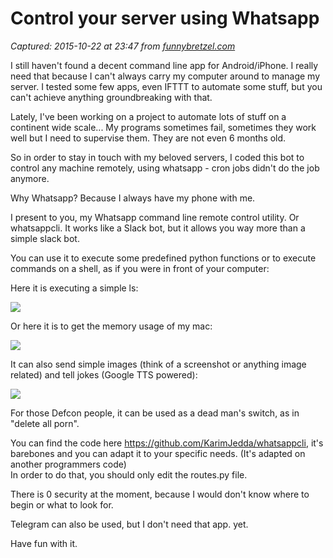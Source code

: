 # Control your server using Whatsapp

_Captured: 2015-10-22 at 23:47 from [funnybretzel.com](http://funnybretzel.com/control-your-server-using-whatsapp/)_

I still haven't found a decent command line app for Android/iPhone. I really need that because I can't always carry my computer around to manage my server. I tested some few apps, even IFTTT to automate some stuff, but you can't achieve anything groundbreaking with that.

Lately, I've been working on a project to automate lots of stuff on a continent wide scale... My programs sometimes fail, sometimes they work well but I need to supervise them. They are not even 6 months old.

So in order to stay in touch with my beloved servers, I coded this bot to control any machine remotely, using whatsapp - cron jobs didn't do the job anymore.

Why Whatsapp? Because I always have my phone with me.

I present to you, my Whatsapp command line remote control utility. Or whatsappcli. It works like a Slack bot, but it allows you way more than a simple slack bot.

You can use it to execute some predefined python functions or to execute commands on a shell, as if you were in front of your computer:

Here it is executing a simple ls:

![](http://funnybretzel.com/content/images/2015/10/Screenshot_2015-10-19-19-49-13.png)

Or here it is to get the memory usage of my mac:

![](http://funnybretzel.com/content/images/2015/10/Screenshot_2015-10-19-19-54-24.png)

It can also send simple images (think of a screenshot or anything image related) and tell jokes (Google TTS powered):

![](http://funnybretzel.com/content/images/2015/10/Screenshot_2015-10-19-19-58-04.png)

For those Defcon people, it can be used as a dead man's switch, as in "delete all porn".

You can find the code here <https://github.com/KarimJedda/whatsappcli>, it's barebones and you can adapt it to your specific needs. (It's adapted on another programmers code)   
In order to do that, you should only edit the routes.py file.

There is 0 security at the moment, because I would don't know where to begin or what to look for.

Telegram can also be used, but I don't need that app. yet.

Have fun with it.
